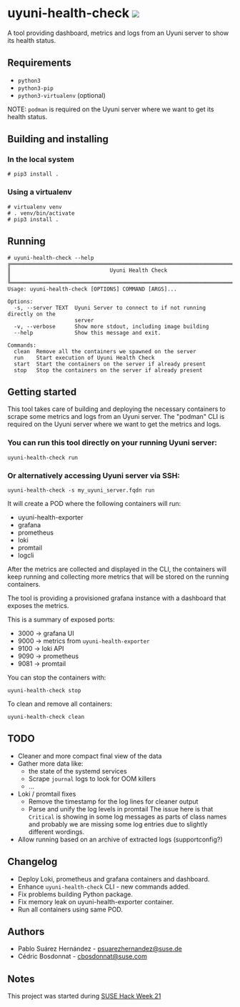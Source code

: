 # uyuni-health-check <img src="https://img.shields.io/badge/EXPERIMENTAL-WIP-red" />

A tool providing dashboard, metrics and logs from an Uyuni server to show its health status.

## Requirements

* `python3`
* `python3-pip`
* `python3-virtualenv` (optional)

NOTE: `podman` is required on the Uyuni server where we want to get its health status.

## Building and installing

### In the local system

    # pip3 install .

### Using a virtualenv

    # virtualenv venv
    # . venv/bin/activate
    # pip3 install .

##  Running

    # uyuni-health-check --help
    ╔═════════════════════════════════════════════════════════════════════════════════╗
    ║                               Uyuni Health Check                                ║
    ╚═════════════════════════════════════════════════════════════════════════════════╝
    Usage: uyuni-health-check [OPTIONS] COMMAND [ARGS]...
    
    Options:
      -s, --server TEXT  Uyuni Server to connect to if not running directly on the
                         server
      -v, --verbose      Show more stdout, including image building
      --help             Show this message and exit.
    
    Commands:
      clean  Remove all the containers we spawned on the server
      run    Start execution of Uyuni Health Check
      start  Start the containers on the server if already present
      stop   Stop the containers on the server if already present

## Getting started

This tool takes care of building and deploying the necessary containers to scrape some metrics and logs from an Uyuni server. The "podman" CLI is required on the Uyuni server where we want to get the metrics and logs.

### You can run this tool directly on your running Uyuni server:

    uyuni-health-check run

### Or alternatively accessing Uyuni server via SSH:

    uyuni-health-check -s my_uyuni_server.fqdn run

It will create a POD where the following containers will run:

- uyuni-health-exporter
- grafana
- prometheus
- loki
- promtail
- logcli

After the metrics are collected and displayed in the CLI, the containers will keep running and collecting more metrics that will be stored on the running containers.

The tool is providing a provisioned grafana instance with a dashboard that exposes the metrics.

This is a summary of exposed ports:

- 3000 -> grafana UI
- 9000 -> metrics from `uyuni-health-exporter`
- 9100 -> loki API
- 9090 -> prometheus
- 9081 -> promtail

You can stop the containers with:

    uyuni-health-check stop

To clean and remove all containers:

    uyuni-health-check clean

## TODO

* Cleaner and more compact final view of the data
* Gather more data like:
  * the state of the systemd services
  * Scrape `journal` logs to look for OOM killers
  * ...
* Loki / promtail fixes
  * Remove the timestamp for the log lines for cleaner output
  * Parse and unify the log levels in promtail
    The issue here is that `Critical` is showing in some log messages as parts of class names and probably we are missing some log entries due to slightly different wordings.
* Allow running based on an archive of extracted logs (supportconfig?)

## Changelog

* Deploy Loki, prometheus and grafana containers and dashboard.
* Enhance `uyuni-health-check` CLI - new commands added.
* Fix problems building Python package.
* Fix memory leak on uyuni-health-exporter container.
* Run all containers using same POD.

## Authors

- Pablo Suárez Hernández - <psuarezhernandez@suse.de>
- Cédric Bosdonnat - <cbosdonnat@suse.com>

## Notes

This project was started during [SUSE Hack Week 21](https://hackweek.opensuse.org/21/projects/create-tool-to-analyze-supportconfig-to-spot-common-suse-manager-issues)
